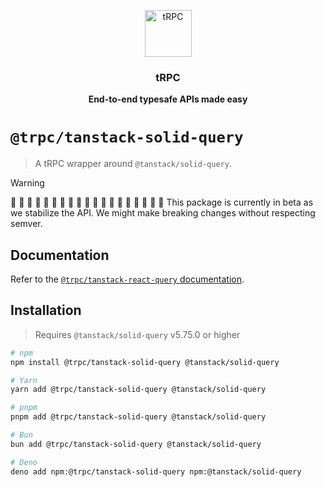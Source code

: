 <p align="center">
  <a href="https://trpc.io/"><img src="https://assets.trpc.io/icons/svgs/blue-bg-rounded.svg" alt="tRPC" height="75"/></a>
</p>

<h3 align="center">tRPC</h3>

<p align="center">
  <strong>End-to-end typesafe APIs made easy</strong>
</p>

# `@trpc/tanstack-solid-query`

> A tRPC wrapper around `@tanstack/solid-query`.

> [!WARNING]
> 🚧 🚧 🚧 🚧 🚧 🚧 🚧 🚧 🚧 🚧 🚧 🚧 🚧 🚧 🚧 🚧 🚧 🚧 🚧
> This package is currently in beta as we stabilize the API. We might make breaking changes without respecting semver.

## Documentation

Refer to the [`@trpc/tanstack-react-query`
documentation](https://trpc.io/docs/client/tanstack-react-query/setup).

## Installation

> Requires `@tanstack/solid-query` v5.75.0 or higher

```bash
# npm
npm install @trpc/tanstack-solid-query @tanstack/solid-query

# Yarn
yarn add @trpc/tanstack-solid-query @tanstack/solid-query

# pnpm
pnpm add @trpc/tanstack-solid-query @tanstack/solid-query

# Bun
bun add @trpc/tanstack-solid-query @tanstack/solid-query

# Deno
deno add npm:@trpc/tanstack-solid-query npm:@tanstack/solid-query
```
